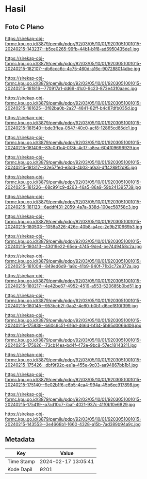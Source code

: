 # Hasil

## Foto C Plano

https://sirekap-obj-formc.kpu.go.id/3879/pemilu/pdpr/92/03/05/10/01/9203051001015-20240215-143237--b5ce0265-99fb-44b1-b1f8-ad6950435de1.jpg

https://sirekap-obj-formc.kpu.go.id/3879/pemilu/pdpr/92/03/05/10/01/9203051001015-20240215-182107--db6ccc6c-4c75-460d-a16c-907288014dbe.jpg

https://sirekap-obj-formc.kpu.go.id/3879/pemilu/pdpr/92/03/05/10/01/9203051001015-20240215-181816--770917a1-dd69-41c0-9c23-873e4310aaec.jpg

https://sirekap-obj-formc.kpu.go.id/3879/pemilu/pdpr/92/03/05/10/01/9203051001015-20240215-181625--3f82ba0b-2a27-4841-82ff-b4c87dfb035d.jpg

https://sirekap-obj-formc.kpu.go.id/3879/pemilu/pdpr/92/03/05/10/01/9203051001015-20240215-181540--bde3ffea-0547-40c0-acf8-12865cd85dc1.jpg

https://sirekap-obj-formc.kpu.go.id/3879/pemilu/pdpr/92/03/05/10/01/9203051001015-20240215-181406--83c0d1c4-0f3b-4c17-a8ea-604f09696929.jpg

https://sirekap-obj-formc.kpu.go.id/3879/pemilu/pdpr/92/03/05/10/01/9203051001015-20240215-181317--32e57fed-e3dd-4b03-a0c6-dff4289f2d95.jpg

https://sirekap-obj-formc.kpu.go.id/3879/pemilu/pdpr/92/03/05/10/01/9203051001015-20240215-181226--68c991c9-d263-46a5-86a9-59b241395739.jpg

https://sirekap-obj-formc.kpu.go.id/3879/pemilu/pdpr/92/03/05/10/01/9203051001015-20240215-181123--6addf431-2059-4a7a-838d-100ec58758c3.jpg

https://sirekap-obj-formc.kpu.go.id/3879/pemilu/pdpr/92/03/05/10/01/9203051001015-20240215-180503--1058a326-426c-40b8-a4cc-2e9b210669b3.jpg

https://sirekap-obj-formc.kpu.go.id/3879/pemilu/pdpr/92/03/05/10/01/9203051001015-20240215-180413--43019e22-65ea-4745-9de4-be7449458c2a.jpg

https://sirekap-obj-formc.kpu.go.id/3879/pemilu/pdpr/92/03/05/10/01/9203051001015-20240215-181004--849ed6d9-1a8c-41b9-940f-71b3c72e372a.jpg

https://sirekap-obj-formc.kpu.go.id/3879/pemilu/pdpr/92/03/05/10/01/9203051001015-20240215-180217--4e42be67-4952-4519-a553-520685b0bd51.jpg

https://sirekap-obj-formc.kpu.go.id/3879/pemilu/pdpr/92/03/05/10/01/9203051001015-20240215-180145--953bcb2f-0aa2-4e80-b0b1-d6cef810f399.jpg

https://sirekap-obj-formc.kpu.go.id/3879/pemilu/pdpr/92/03/05/10/01/9203051001015-20240215-175839--b60c9c51-616d-466d-bf34-5b95d0066d06.jpg

https://sirekap-obj-formc.kpu.go.id/3879/pemilu/pdpr/92/03/05/10/01/9203051001015-20240215-175626--73cb14ea-bd4f-472e-9bc8-57ec18143211.jpg

https://sirekap-obj-formc.kpu.go.id/3879/pemilu/pdpr/92/03/05/10/01/9203051001015-20240215-175426--dbf9f92c-ee1a-455e-9c03-aa94867bb1b1.jpg

https://sirekap-obj-formc.kpu.go.id/3879/pemilu/pdpr/92/03/05/10/01/9203051001015-20240215-175140--9e02b1f6-c6b5-4ca4-994a-45b6ec917898.jpg

https://sirekap-obj-formc.kpu.go.id/3879/pemilu/pdpr/92/03/05/10/01/9203051001015-20240215-175419--a7ad10c7-7aaf-4021-937c-41f0b10e6829.jpg

https://sirekap-obj-formc.kpu.go.id/3879/pemilu/pdpr/92/03/05/10/01/9203051001015-20240215-143553--3e4668b1-1660-4328-a15b-7ad389b94a9c.jpg


## Metadata

| Key        | Value               |
| ---------- | ------------------- |
| Time Stamp | 2024-02-17 13:05:41 |
| Kode Dapil | 9201                |




